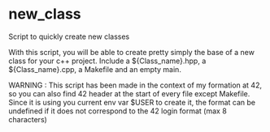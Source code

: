 # new_class
Script to quickly create new classes

With this script, you will be able to create pretty simply the base of a new class for your c++ project.
Include a ${Class_name}.hpp, a ${Class_name}.cpp, a Makefile and an empty main.

WARNING : This script has been made in the context of my formation at 42, so you can also find 42 header at the start of every file except Makefile. 
Since it is using you current env var $USER to create it, the format can be undefined if it does not correspond to the 42 login format (max 8 characters)
